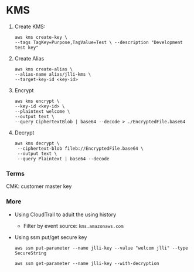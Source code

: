 # KMS

1. Create KMS:

   ```
   aws kms create-key \
   --tags TagKey=Purpose,TagValue=Test \ --description "Development test key"
   ```

2. Create Alias
   ```
   aws kms create-alias \
   --alias-name alias/jlli-kms \
   --target-key-id <key-id>
   ```
3. Encrypt

   ```
   aws kms encrypt \
   --key-id <key-id> \
   --plaintext welcome \
   --output text \
   --query CiphertextBlob | base64 --decode > ./EncryptedFile.base64
   ```

4. Decrypt
   ```
   aws kms decrypt \
    --ciphertext-blob fileb://EncryptedFile.base64 \
    --output text \
    --query Plaintext | base64 --decode
   ```

### Terms

CMK: customer master key

### More

- Using CloudTrail to aduit the using history
  - Filter by event source: `kms.amazonaws.com`
- Using ssm put/get secure key

    ```
    aws ssm put-parameter --name jlli-key --value "welcom jlli" --type SecureString
    ```

    ```
    aws ssm get-parameter --name jlli-key --with-decryption
    ```
